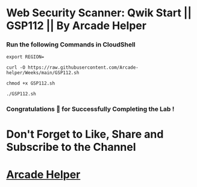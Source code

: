 # Web Security Scanner: Qwik Start || GSP112 || By Arcade Helper

### Run the following Commands in CloudShell

```
export REGION=
```
```
curl -O https://raw.githubusercontent.com/Arcade-helper/Weeks/main/GSP112.sh

chmod +x GSP112.sh

./GSP112.sh
```

### Congratulations 🎉 for Successfully Completing the Lab !


# Don't Forget to Like, Share and Subscribe to the Channel

# [Arcade Helper](https://www.youtube.com/@ArcadeHelper1418)
